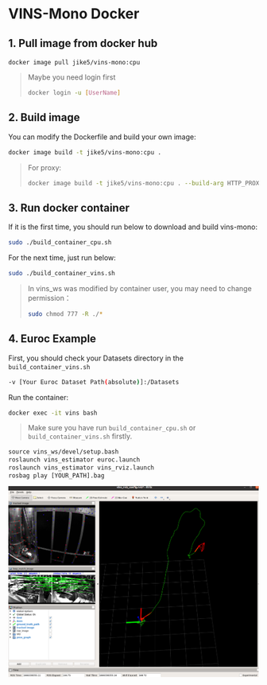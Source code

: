 # VINS-Mono Docker

## 1. Pull image from docker hub

```
docker image pull jike5/vins-mono:cpu
```

> Maybe you need login first
>
> ```bash
> docker login -u [UserName]
> ```

## 2. Build image

You can modify the Dockerfile and build your own image:

```bash
docker image build -t jike5/vins-mono:cpu .
```

> For proxy:
>
> ```bash
> docker image build -t jike5/vins-mono:cpu . --build-arg HTTP_PROXY=http://127.0.0.1:58591 --build-arg HTTPS_PROXY=http://127.0.0.1:58591 --build-arg ALL_PROXY=socks5://127.0.0.1:51837 --network host
> ```

## 3. Run docker container

If it is the first time, you should run below to download and build vins-mono:

```bash
sudo ./build_container_cpu.sh
```

For the next time, just run below:

```bash
sudo ./build_container_vins.sh
```

> In vins_ws was modified by container user, you may need to change permission：
>
> ```bash
> sudo chmod 777 -R ./*
> ```

## 4. Euroc Example

First, you should check your Datasets directory in the `build_container_vins.sh`

```bash
-v [Your Euroc Dataset Path(absolute)]:/Datasets
```

Run the container:

```bash
docker exec -it vins bash
```

> Make sure you have run `build_container_cpu.sh` or `build_container_vins.sh` firstly.

```
source vins_ws/devel/setup.bash
roslaunch vins_estimator euroc.launch
roslaunch vins_estimator vins_rviz.launch
rosbag play [YOUR_PATH].bag
```

![image-20221021154559150](images/image-20221021154559150.png)

